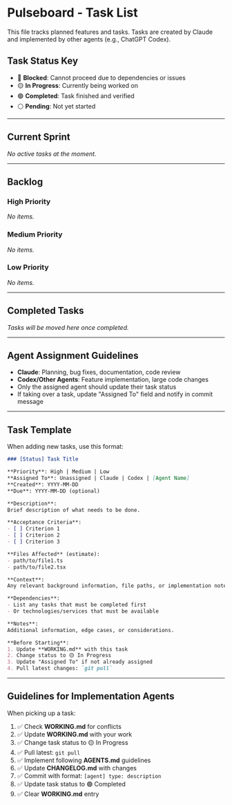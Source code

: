 # Pulseboard - Task List

This file tracks planned features and tasks. Tasks are created by Claude and implemented by other agents (e.g., ChatGPT Codex).

## Task Status Key

- 🔴 **Blocked**: Cannot proceed due to dependencies or issues
- 🟡 **In Progress**: Currently being worked on
- 🟢 **Completed**: Task finished and verified
- ⚪ **Pending**: Not yet started

---

## Current Sprint

_No active tasks at the moment._

---

## Backlog

### High Priority

_No items._

### Medium Priority

_No items._

### Low Priority

_No items._

---

## Completed Tasks

_Tasks will be moved here once completed._

---

## Agent Assignment Guidelines

- **Claude**: Planning, bug fixes, documentation, code review
- **Codex/Other Agents**: Feature implementation, large code changes
- Only the assigned agent should update their task status
- If taking over a task, update "Assigned To" field and notify in commit message

---

## Task Template

When adding new tasks, use this format:

```markdown
### [Status] Task Title

**Priority**: High | Medium | Low
**Assigned To**: Unassigned | Claude | Codex | [Agent Name]
**Created**: YYYY-MM-DD
**Due**: YYYY-MM-DD (optional)

**Description**:
Brief description of what needs to be done.

**Acceptance Criteria**:
- [ ] Criterion 1
- [ ] Criterion 2
- [ ] Criterion 3

**Files Affected** (estimate):
- path/to/file1.ts
- path/to/file2.tsx

**Context**:
Any relevant background information, file paths, or implementation notes.

**Dependencies**:
- List any tasks that must be completed first
- Or technologies/services that must be available

**Notes**:
Additional information, edge cases, or considerations.

**Before Starting**:
1. Update **WORKING.md** with this task
2. Change status to 🟡 In Progress
3. Update "Assigned To" if not already assigned
4. Pull latest changes: `git pull`
```

---

## Guidelines for Implementation Agents

When picking up a task:
1. ✅ Check **WORKING.md** for conflicts
2. ✅ Update **WORKING.md** with your work
3. ✅ Change task status to 🟡 In Progress
4. ✅ Pull latest: `git pull`
5. ✅ Implement following **AGENTS.md** guidelines
6. ✅ Update **CHANGELOG.md** with changes
7. ✅ Commit with format: `[agent] type: description`
8. ✅ Update task status to 🟢 Completed
9. ✅ Clear **WORKING.md** entry

